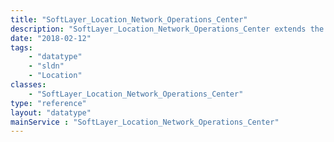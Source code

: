 ```yaml
---
title: "SoftLayer_Location_Network_Operations_Center"
description: "SoftLayer_Location_Network_Operations_Center extends the [SoftLayer_Location](reference/datatypes/SoftLayer_Location) data type to include network operation center-specific properties. "
date: "2018-02-12"
tags:
    - "datatype"
    - "sldn"
    - "Location"
classes:
    - "SoftLayer_Location_Network_Operations_Center"
type: "reference"
layout: "datatype"
mainService : "SoftLayer_Location_Network_Operations_Center"
---
```

